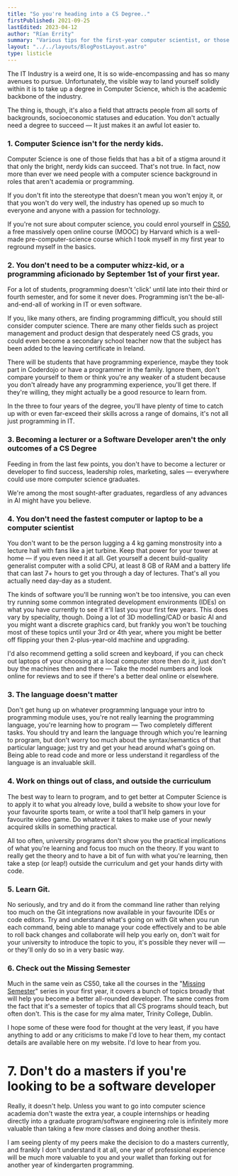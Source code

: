 ```yaml
---
title: "So you're heading into a CS Degree.."
firstPublished: 2021-09-25
lastEdited: 2023-04-12
author: "Rían Errity"
summary: "Various tips for the first-year computer scientist, or those thinking of taking up a degree in computer science or related fields. If you hate listicles you better sit this one out."
layout: "../../layouts/BlogPostLayout.astro"
type: listicle
---
```


The IT Industry is a weird one, It is so wide-encompassing and has so many avenues to pursue. Unfortunately, the visible way to land yourself solidly within it is to take up a degree in Computer Science, which is the academic backbone of the industry. 

The thing is, though, it's also a field that attracts people from all sorts of backgrounds, socioeconomic statuses and education. You don't actually need a degree to succeed — It just makes it an awful lot easier to. 

### 1. Computer Science isn't for the nerdy kids. 

Computer Science is one of those fields that has a bit of a stigma around it that only the bright, nerdy kids can succeed. That's not true. In fact, now more than ever we need people with a computer science background in roles that aren't academia or programming. 

If you don't fit into the stereotype that doesn't mean you won't enjoy it, or that you won't do very well, the industry has opened up so much to everyone and anyone with a passion for technology.

If you're not sure about computer science, you could enrol yourself in [CS50](https://pll.harvard.edu/course/cs50-introduction-computer-science?delta=0), a free massively open online course (MOOC) by Harvard which is a well-made pre-computer-science course which I took myself in my first year to reground myself in the basics. 

### 2. You don't need to be a computer whizz-kid, or a programming aficionado by September 1st of your first year. 

For a lot of students, programming doesn't 'click' until late into their third or fourth semester, and for some it never does. Programming isn't the be-all-and-end-all of working in IT or even software. 

If you, like many others, are finding programming difficult, you should still consider computer science. There are many other fields such as project management and product design that desperately need CS grads, you could even become a secondary school teacher now that the subject has been added to the leaving certificate in Ireland. 

There will be students that have programming experience, maybe they took part in Coderdojo or have a programmer in the family. Ignore them, don't compare yourself to them or think you're any weaker of a student because you don't already have any programming experience, you'll get there. If they're willing, they might actually be a good resource to learn from. 

In the three to four years of the degree, you'll have plenty of time to catch up with or even far-exceed their skills across a range of domains, it's not all just programming in IT. 

### 3. Becoming a lecturer or a Software Developer aren't the only outcomes of a CS Degree

Feeding in from the last few points, you don't have to become a lecturer or developer to find success, leadership roles, marketing, sales — everywhere could use more computer science graduates. 

We're among the most sought-after graduates, regardless of any advances in AI might have you believe. 
  
### 4. You don't need the fastest computer or laptop to be a computer scientist

You don't want to be the person lugging a 4 kg gaming monstrosity into a lecture hall with fans like a jet turbine. Keep that power for your tower at home — if you even need it at all. Get yourself a decent build-quality generalist computer with a solid CPU, at least 8 GB of RAM and a battery life that can last 7+ hours to get you through a day of lectures. That's all you actually need day-day as a student. 

The kinds of software you'll be running won't be too intensive, you can even try running some common integrated development environments (IDEs) on what you have currently to see if it'll last you your first few years. This does vary by speciality, though. Doing a lot of 3D modelling/CAD or basic AI and you might want a discrete graphics card, but frankly you won't be touching most of these topics until your 3rd or 4th year, where you might be better off flipping your then 2-plus-year-old machine and upgrading. 

I'd also recommend getting a solid screen and keyboard, if you can check out laptops of your choosing at a local computer store then do it, just don't buy the machines then and there — Take the model numbers and look online for reviews and to see if there's a better deal online or elsewhere. 

### 3. The language doesn't matter

Don't get hung up on whatever programming language your intro to programming module uses, you're not really learning the programming language, you're learning how to program — Two completely different tasks. You should try and learn the language through which you're learning to program, but don't worry too much about the syntax/semantics of that particular language; just try and get your head around what's going on. Being able to read code and more or less understand it regardless of the language is an invaluable skill.

### 4. Work on things out of class, and outside the curriculum 

The best way to learn to program, and to get better at Computer Science is to apply it to what you already love, build a website to show your love for your favourite sports team, or write a tool that'll help gamers in your favourite video game. Do whatever it takes to make use of your newly acquired skills in something practical.

All too often, university programs don't show you the practical implications of what you're learning and focus too much on the theory. If you want to really get the theory and to have a bit of fun with what you're learning, then take a step (or leap!) outside the curriculum and get your hands dirty with code. 

### 5. Learn Git. 

No seriously, and try and do it from the command line rather than relying too much on the Git integrations now available in your favourite IDEs or code editors. Try and understand what's going on with Git when you run each command, being able to manage your code effectively and to be able to roll back changes and collaborate will help you early on, don't wait for your university to introduce the topic to you, it's possible they never will — or they'll only do so in a very basic way. 

### 6. Check out the Missing Semester

Much in the same vein as CS50, take all the courses in the "[Missing Semester](https://missing.csail.mit.edu/)" series in your first year, it covers a bunch of topics broadly that will help you become a better all-rounded developer. The same comes from the fact that it's a semester of topics that all CS programs should teach, but often don't. This is the case for my alma mater, Trinity College, Dublin. 

I hope some of these were food for thought at the very least, if you have anything to add or any criticisms to make I'd love to hear them, my contact details are available here on my website. I'd love to hear from you. 

# 7. Don't do a masters if you're looking to be a software developer

Really, it doesn't help. Unless you want to go into computer science academia don't waste the extra year, a couple internships or heading directly into a graduate program/software engineering role is infinitely more valuable than taking a few more classes and doing another thesis. 

I am seeing plenty of my peers make the decision to do a masters currently, and frankly I don't understand it at all, one year of professional experience will be much more valuable to you and your wallet than forking out for another year of kindergarten programming. 

